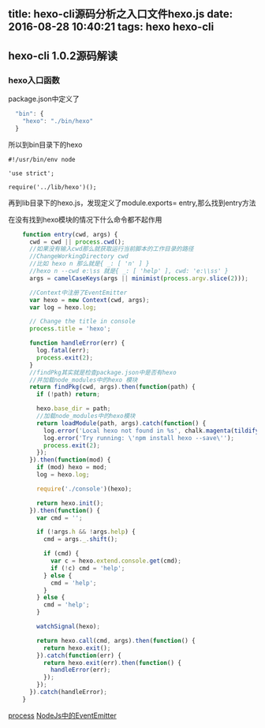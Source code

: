 title: hexo-cli源码分析之入口文件hexo.js
date: 2016-08-28 10:40:21
tags: hexo hexo-cli
---

##   hexo-cli 1.0.2源码解读

### hexo入口函数

package.json中定义了
```js
  "bin": {
    "hexo": "./bin/hexo"
  }
```
所以到bin目录下的hexo
```
#!/usr/bin/env node

'use strict';

require('../lib/hexo')();
```

再到lib目录下的hexo.js，发现定义了module.exports= entry,那么找到entry方法

在没有找到hexo模块的情况下什么命令都不起作用
```js
	function entry(cwd, args) {
	  cwd = cwd || process.cwd();
	  //如果没有输入cwd那么就获取运行当前脚本的工作目录的路径
	  //ChangeWorkingDirectory cwd
	  //比如 hexo n 那么就是{ _: [ 'n' ] }
	  //hexo n --cwd e:\ss 就是{ _: [ 'help' ], cwd: 'e:\\ss' }
	  args = camelCaseKeys(args || minimist(process.argv.slice(2)));

	  //Context中注册了EventEmitter
	  var hexo = new Context(cwd, args);
	  var log = hexo.log;

	  // Change the title in console
	  process.title = 'hexo';

	  function handleError(err) {
	    log.fatal(err);
	    process.exit(2);
	  }
	  //findPkg其实就是检查package.json中是否有hexo
	  //并加载node_modules中的hexo 模块
	  return findPkg(cwd, args).then(function(path) {
	    if (!path) return;

	    hexo.base_dir = path;
	    //加载node_modules中的hexo模块
	    return loadModule(path, args).catch(function() {
	      log.error('Local hexo not found in %s', chalk.magenta(tildify(path)));
	      log.error('Try running: \'npm install hexo --save\'');
	      process.exit(2);
	    });
	  }).then(function(mod) {
	    if (mod) hexo = mod;
	    log = hexo.log;

	    require('./console')(hexo);

	    return hexo.init();
	  }).then(function() {
	    var cmd = '';

	    if (!args.h && !args.help) {
	      cmd = args._.shift();

	      if (cmd) {
	        var c = hexo.extend.console.get(cmd);
	        if (!c) cmd = 'help';
	      } else {
	        cmd = 'help';
	      }
	    } else {
	      cmd = 'help';
	    }

	    watchSignal(hexo);

	    return hexo.call(cmd, args).then(function() {
	      return hexo.exit();
	    }).catch(function(err) {
	      return hexo.exit(err).then(function() {
	        handleError(err);
	      });
	    });
	  }).catch(handleError);
	}
```

[process](http://www.css88.com/archives/4548)
[NodeJs中的EventEmitter](http://biyeah.iteye.com/blog/1308954)
